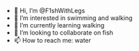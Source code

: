 - 👋 Hi, I’m @F1shWithLegs
- 👀 I’m interested in swimming and walking
- 🌱 I’m currently learning walking
- 💞️ I’m looking to collaborate on fish
- 📫 How to reach me: water

<!---
F1shWithLegs/F1shWithLegs is a ✨ special ✨ repository because its `README.md` (this file) appears on your GitHub profile.
You can click the Preview link to take a look at your changes.
--->
